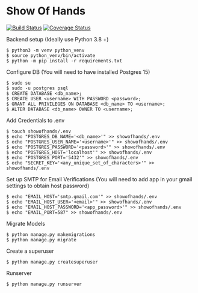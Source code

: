 # Show Of Hands

[![Build Status](https://app.travis-ci.com/gcivil-nyu-org/INET-Wednesday-Spring2023-Team-2.svg?branch=develop)](https://app.travis-ci.com/gcivil-nyu-org/INET-Wednesday-Spring2023-Team-2)
[![Coverage Status](https://coveralls.io/repos/github/gcivil-nyu-org/INET-Wednesday-Spring2023-Team-2/badge.svg?branch=develop)](https://coveralls.io/github/gcivil-nyu-org/INET-Wednesday-Spring2023-Team-2?branch=develop)


Backend setup (Ideally use Python 3.8 +)
```
$ python3 -m venv python_venv
$ source python_venv/bin/activate
$ python -m pip install -r requirements.txt
```
Configure DB (You will need to have installed Postgres 15)
```
$ sudo su
$ sudo -u postgres psql
$ CREATE DATABASE <db_name>;
$ CREATE USER <username> WITH PASSWORD <password>;
$ GRANT ALL PRIVILEGES ON DATABASE <db_name> TO <username>;
$ ALTER DATABASE <db_name> OWNER TO <username>;
```
Add Credentials to .env
```
$ touch showofhands/.env
$ echo "POSTGRES_DB_NAME='<db_name>'" >> showofhands/.env
$ echo "POSTGRES_USER_NAME='<username>'" >> showofhands/.env
$ echo "POSTGRES_PASSWORD='<password>'" >> showofhands/.env
$ echo "POSTGRES_HOST='localhost'" >> showofhands/.env
$ echo "POSTGRES_PORT='5432'" >> showofhands/.env
$ echo "SECRET_KEY='<any_unique_set_of_characters>'" >> showofhands/.env
```
Set up SMTP for Email Verifications (You will need to add app in your gmail settings to obtain host password)
```
$ echo "EMAIL_HOST='smtp.gmail.com'" >> showofhands/.env
$ echo "EMAIL_HOST_USER='<email>'" >> showofhands/.env
$ echo "EMAIL_HOST_PASSWORD='<app_password>'" >> showofhands/.env
$ echo "EMAIL_PORT=587" >> showofhands/.env
```
Migrate Models
```
$ python manage.py makemigrations
$ python manage.py migrate
```
Create a superuser
```
$ python manage.py createsuperuser
```
Runserver
```
$ python manage.py runserver
```